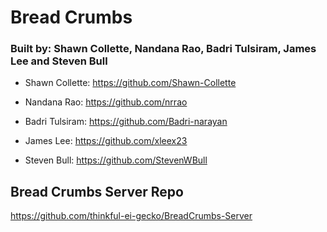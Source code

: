 # Bread Crumbs

### Built by: Shawn Collette, Nandana Rao, Badri Tulsiram, James Lee and Steven Bull

- Shawn Collette: https://github.com/Shawn-Collette

- Nandana Rao: https://github.com/nrrao

- Badri Tulsiram: https://github.com/Badri-narayan

- James Lee: https://github.com/xleex23

- Steven Bull: https://github.com/StevenWBull

## Bread Crumbs Server Repo

https://github.com/thinkful-ei-gecko/BreadCrumbs-Server
